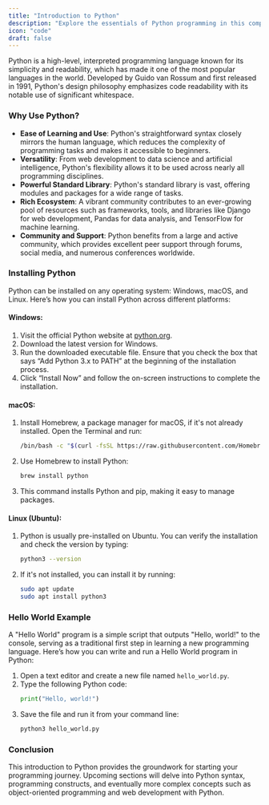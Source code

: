 ```yaml
---
title: "Introduction to Python"
description: "Explore the essentials of Python programming in this comprehensive introduction. Discover why Python is favored for its simplicity and versatility across many disciplines, learn how to install it on different operating systems, and write your first Python program."
icon: "code"
draft: false
---
```


Python is a high-level, interpreted programming language known for its simplicity and readability, which has made it one of the most popular languages in the world. Developed by Guido van Rossum and first released in 1991, Python's design philosophy emphasizes code readability with its notable use of significant whitespace.

### Why Use Python?

- **Ease of Learning and Use**: Python's straightforward syntax closely mirrors the human language, which reduces the complexity of programming tasks and makes it accessible to beginners.
- **Versatility**: From web development to data science and artificial intelligence, Python's flexibility allows it to be used across nearly all programming disciplines.
- **Powerful Standard Library**: Python's standard library is vast, offering modules and packages for a wide range of tasks.
- **Rich Ecosystem**: A vibrant community contributes to an ever-growing pool of resources such as frameworks, tools, and libraries like Django for web development, Pandas for data analysis, and TensorFlow for machine learning.
- **Community and Support**: Python benefits from a large and active community, which provides excellent peer support through forums, social media, and numerous conferences worldwide.

### Installing Python

Python can be installed on any operating system: Windows, macOS, and Linux. Here’s how you can install Python across different platforms:

#### Windows:
1. Visit the official Python website at [python.org](https://www.python.org/downloads/).
2. Download the latest version for Windows.
3. Run the downloaded executable file. Ensure that you check the box that says “Add Python 3.x to PATH” at the beginning of the installation process.
4. Click “Install Now” and follow the on-screen instructions to complete the installation.

#### macOS:
1. Install Homebrew, a package manager for macOS, if it's not already installed. Open the Terminal and run:
   ```bash
   /bin/bash -c "$(curl -fsSL https://raw.githubusercontent.com/Homebrew/install/HEAD/install.sh)"
   ```
2. Use Homebrew to install Python:
   ```bash
   brew install python
   ```
3. This command installs Python and pip, making it easy to manage packages.

#### Linux (Ubuntu):
1. Python is usually pre-installed on Ubuntu. You can verify the installation and check the version by typing:
   ```bash
   python3 --version
   ```
2. If it's not installed, you can install it by running:
   ```bash
   sudo apt update
   sudo apt install python3
   ```

### Hello World Example

A "Hello World" program is a simple script that outputs "Hello, world!" to the console, serving as a traditional first step in learning a new programming language. Here’s how you can write and run a Hello World program in Python:

1. Open a text editor and create a new file named `hello_world.py`.
2. Type the following Python code:
   ```python
   print("Hello, world!")
   ```
3. Save the file and run it from your command line:
   ```bash
   python3 hello_world.py
   ```

### Conclusion

This introduction to Python provides the groundwork for starting your programming journey. Upcoming sections will delve into Python syntax, programming constructs, and eventually more complex concepts such as object-oriented programming and web development with Python.
